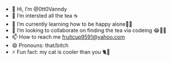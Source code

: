 - 👋 Hi, I’m @0tt0Vanndy
- 👀 I’m intersted all the tea ☕️
- 🌱 I’m currently learning how to be happy alone🤷‍♀️
- 💞️ I’m looking to collaborate on finding the tea via codeing 😂🤷‍♀️
- 📫 How to reach me fruitcup9591@yahoo.com 
- 😄 Pronouns: that/bitch
- ⚡ Fun fact: my cat is cooler than you 🐈💜

<!---
0tt0Vanndy/0tt0Vanndy is a ✨ special ✨ repository because its `README.md` (this file) appears on your GitHub profile.
You can click the Preview link to take a look at your changes.
--->
